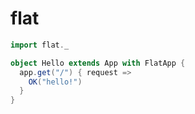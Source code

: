 # flat
```scala
import flat._

object Hello extends App with FlatApp {
  app.get("/") { request =>
    OK("hello!")
  }
}
```

